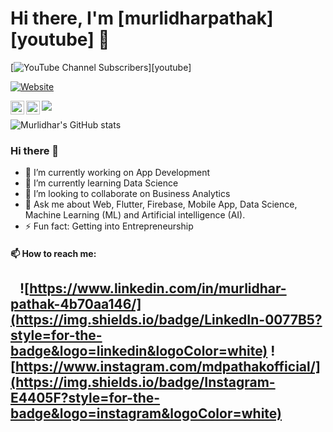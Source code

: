 # Hi there, I'm [murlidharpathak][youtube] 👋 
[![YouTube Channel Subscribers](https://img.shields.io/youtube/channel/subscribers/UC37WqvsMQczfNhj2b_Rwm5Q?logo=youtube&logoColor=red&style=for-the-badge)][youtube]

[![Website](https://img.shields.io/website?label=murlidhar.host20.uk&style=for-the-badge&url=https%3A%2F%2Fmurlidhar.host20.uk)](https://murlidhar.host20.uk)

<a target="_blank" href="https://www.instagram.com/mdpathakofficial/">
  <img align="left" alt="Murlidhar's Instagram" width="22px" src="https://raw.githubusercontent.com/hussainweb/hussainweb/main/icons/instagram.png" />
</a>
<a target="_blank" href="www.linkedin.com/in/murlidharpathak/">
  <img align="left" alt="Murlidhar's LinkedIN" width="22px" src="https://raw.githubusercontent.com/peterthehan/peterthehan/master/assets/linkedin.svg" />
</a>

![](https://visitor-badge.glitch.me/badge?page_id=murlidharpathakprogrammer.murlidharpathakprogrammer)

![Murlidhar's GitHub stats](https://github-readme-stats.vercel.app/api?username=murlidharpathakprogrammer&show_icons=true)

### Hi there 👋
<!--
**murlidharpathakprogrammer/murlidharpathakprogrammer** is a ✨ _special_ ✨ repository because its `README.md` (this file) appears on your GitHub profile.
-->

- 🔭 I’m currently working on App Development
- 🌱 I’m currently learning Data Science
- 👯 I’m looking to collaborate on Business Analytics
- 💬 Ask me about Web, Flutter, Firebase, Mobile App, Data Science, Machine Learning (ML) and Artificial intelligence (AI).
- ⚡ Fun fact: Getting into Entrepreneurship
#### 📫 How to reach me:
 &nbsp;&nbsp;&nbsp;![https://www.linkedin.com/in/murlidhar-pathak-4b70aa146/](https://img.shields.io/badge/LinkedIn-0077B5?style=for-the-badge&logo=linkedin&logoColor=white) ![https://www.instagram.com/mdpathakofficial/](https://img.shields.io/badge/Instagram-E4405F?style=for-the-badge&logo=instagram&logoColor=white)
- 

